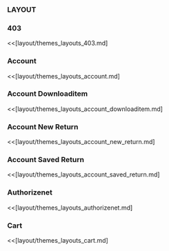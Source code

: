 ### LAYOUT

### 403

<<[layout/themes_layouts_403.md]

### Account

<<[layout/themes_layouts_account.md]

### Account Downloaditem

<<[layout/themes_layouts_account_downloaditem.md]

### Account New Return

<<[layout/themes_layouts_account_new_return.md]

### Account Saved Return

<<[layout/themes_layouts_account_saved_return.md]

### Authorizenet

<<[layout/themes_layouts_authorizenet.md]

### Cart

<<[layout/themes_layouts_cart.md]
